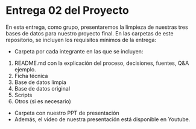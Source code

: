 # Entrega 02 del Proyecto

En esta entrega, como grupo, presentaremos la limpieza de nuestras tres bases de datos para nuestro proyecto final. En las carpetas de este repositorio, se incluyen los requisitos mínimos de la entrega:

* Carpeta por cada integrante en las que se incluyen: 
1. README.md con la explicación del proceso, decisiones, fuentes, Q&A ejemplo.
1. Ficha técnica
1. Base de datos limpia
1. Base de datos original
1. Scripts
1. Otros (si es necesario)
* Carpeta con nuestro PPT de presentación 
* Además, el video de nuestra presentación está disponible en Youtube.
